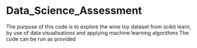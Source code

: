 # Data_Science_Assessment
The purpose of this code is to explore the wine toy dataset from scikit learn, by use of data visualisations and applying machine learning algorithms
The code can be run as provided
